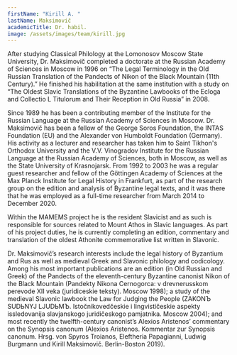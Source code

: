 ```yaml
---
firstName: "Kirill A. "
lastName: Maksimovič
academicTitle: Dr. habil.
image: /assets/images/team/kirill.jpg
---
```

After studying Classical Philology at the Lomonosov Moscow State University, Dr. Maksimovič completed a doctorate at the Russian Academy of Sciences in Moscow in 1996 on “The Legal Terminology in the Old Russian Translation of the Pandects of Nikon of the Black Mountain (11th Century).” He finished his habilitation at the same institution with a study on “The Oldest Slavic Translations of the Byzantine Lawbooks of the Ecloga and Collectio L Titulorum and Their Reception in Old Russia” in 2008.

Since 1989 he has been a contributing member of the Institute for the Russian Language at the Russian Academy of Sciences in Moscow. Dr. Maksimovič has been a fellow of the George Soros Foundation, the INTAS Foundation (EU) and the Alexander von Humboldt Foundation (Germany). His activity as a lecturer and researcher has taken him to Saint Tikhon's Orthodox University and the V.V. Vinogradov Institute for the Russian Language at the Russian Academy of Sciences, both in Moscow, as well as the State University of Krasnojarsk. From 1992 to 2003 he was a regular guest researcher and fellow of the Göttingen Academy of Sciences at the Max Planck Institute for Legal History in Frankfurt, as part of the research group on the edition and analysis of Byzantine legal texts, and it was there that he was employed as a full-time researcher from March 2014 to December 2020. 

Within the MAMEMS project he is the resident Slavicist and as such is responsible for sources related to Mount Athos in Slavic languages. As part of his project duties, he is currently completing an edition, commentary and translation of the oldest Athonite commemorative list written in Slavonic. 

Dr. Maksimovič’s research interests include the legal history of Byzantium and Rus as well as medieval Greek and Slavonic philology and codicology. Among his most important publications are an edition (in Old Russian and Greek) of the Pandects of the eleventh-century Byzantine canonist Nikon of the Black Mountain (Pandekty Nikona Cernogorca: v drevnerusskom perevode XII veka (juridiceskie teksty). Moscow 1998); a study of the medieval Slavonic lawbook the Law for Judging the People (ZAKONЪ SUDЬNYJ LJUDЬMЪ. Istočnikovedčeskie i lingvističeskie aspekty issledovanija slavjanskogo juridičeskogo pamjatnika. Moscow 2004); and most recently the twelfth-century canonist’s Alexios Aristenos’ commentary on the Synopsis canonum (Alexios Aristenos. Kommentar zur Synopsis canonum. Hrsg. von Spyros Troianos, Eleftheria Papagianni, Ludwig Burgmann und Kirill Maksimovič. Berlin-Boston 2019).
